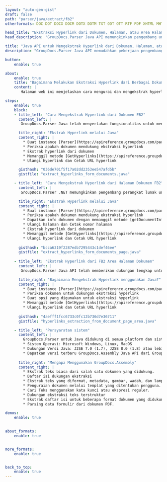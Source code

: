 ```yaml
---
layout: "auto-gen-gist"
draft: false
path: "parser/java/extract/fb2"
otherformats: DOC DOT DOCX DOCM DOTX DOTM TXT ODT OTT RTF PDF XHTML MHTML MD XML EPUB CHM XLS XLT XLSX XLSM XLSB XLTX XLTM ODS CSV OTS XLA XLAM PPT PPTX  PPS POT PPSX PPTM POTX PPSM ODP OTP PST OST EML EMLX MSG ONE 

head_title: "Ekstraksi Hyperlink dari Dokumen, Halaman, atau Area Halaman melalui Java API"
head_description: "GroupDocs.Parser Java API memungkinkan pengembang untuk mengekstrak hyperlink dari dokumen, halaman dokumen atau area halaman tertentu dari Excel, PowerPoint, PDF, Outlook & lainnya."

title: "Java API untuk Mengekstrak Hyperlink dari Dokumen, Halaman, atau Area halaman tertentu "
description: "GroupDocs.Parser Java API memudahkan pekerjaan pengembang dengan memungkinkan mereka mengekstrak hyperlink dari dokumen, halaman dokumen atau halaman tertentu Area PDF, DOCX, PPTX, EML, MSG, XLS, XLSX, CSV, RTF, EPUB dan banyak lagi."

button:
    enable: true

about:
    enable: true
    title: "Bagaimana Melakukan Ekstraksi Hyperlink dari Berbagai Dokumen melalui Java?"
    content: |
       Halaman web ini menjelaskan cara mengurai dan mengekstrak hyperlink dari berbagai jenis dokumen, halaman dokumen, atau area halaman tertentu hanya dengan menggunakan beberapa baris kode Java. Hyperlink bisa sangat berguna untuk menavigasi antar halaman atau situs Web dan dapat menunjuk ke seluruh dokumen atau ke bagian tertentu dalam dokumen, grafik, suara, alamat email dan banyak lagi. GroupDocs.Parser untuk Java adalah API yang sangat kuat yang memungkinkan pengembang perangkat lunak untuk mengurai dokumen dan mengekstrak teks serta metadata dari berbagai dokumen populer di dalam aplikasi Java mereka sendiri. Ini telah menyertakan beberapa fitur canggih untuk mengekstraksi teks & hyperlink dari berbagai jenis dokumen seperti PDF, Email, Ebook, format Microsoft Office: Word (DOC, DOCX), PowerPoint (PPT, PPTX), Excel (XLS, XLSX), format LibreOffice dan masih banyak lagi.

steps:
    enable: true
    block:
    - title_left: "Cara Mengekstrak Hyperlink dari Dokumen FB2"
      content_left: |
       GroupDocs.Parser Java telah menyertakan fungsionalitas untuk mengekstraksi Hyperlink dari dokumen FB2. Contoh kode Java berikut menunjukkan bagaimana hyperlink dapat diekstraksi dari dokumen FB2. 

      title_right: "Ekstrak Hyperlink melalui Java"
      content_right: |
        * Buat instance [Parser](https://apireference.groupdocs.com/parser/java/com.groupdocs.parser/Parser) 
        * Periksa apakah dokumen mendukung ekstraksi hyperlink
        * Ekstrak hyperlink dari dokumen
        * Memanggil metode [GetHyperlinks](https://apireference.groupdocs.com/parser/java/com.groupdocs.parser/Parser#getHyperlinks()) mengekstrak semua hyperlink dari seluruh dokumen.
        * Ulangi hyperlink dan Cetak URL hyperlink

      gisthash: "036de701f5f17a02dd2353ee547afd5b"
      gistfile: "extract_hyperlinks_form_documents.java"

    - title_left: "Cara Mengekstrak Hyperlink dari Halaman Dokumen FB2"
      content_left: |
       GroupDocs.Parser .NET memungkinkan pengembang perangkat lunak untuk mengekstrak hyperlink dari dokumen FB2 dengan beberapa baris kode. Kode C# .NET di bawah ini menunjukkan ekstraksi hyperlink di dalam dokumen FB2. 

      title_right: "Ekstrak Hyperlink melalui Java"
      content_right: |
        * Buat instance [Parser](https://apireference.groupdocs.com/parser/java/com.groupdocs.parser/Parser) 
        * Periksa apakah dokumen mendukung ekstraksi hyperlink
        * Dapatkan info dokumen dengan memanggil metode [getDocumentInfo](https://apireference.groupdocs.com/parser/java/com.groupdocs.parser/Parser#getDocumentInfo()).
        * Ulangi halaman dan Cetak nomor halaman
        * Ekstrak hyperlink dari dokumen
        * Memanggil metode [GetHyperlinks](https://apireference.groupdocs.com/parser/java/com.groupdocs.parser/Parser#getHyperlinks()) mengekstrak semua hyperlink dari seluruh dokumen.
        * Ulangi hyperlink dan Cetak URL hyperlink
     
      gisthash: "bcca6319f2287edb7295443c1def46ee"
      gistfile: "extract_hyperlinks_form_documents_page.java"
      
    - title_left: "Ekstrak Hyperlink dari FB2 Area Halaman Dokumen"
      content_left: |
       GroupDocs.Parser Java API telah memberikan dukungan lengkap untuk mengekstrak hyperlink dari halaman dokumen FB2 dengan mudah. Kode Java berikut menunjukkan bagaimana programmer dapat mengekstrak hyperlink dari area halaman dokumen FB2 di dalam aplikasi Java mereka sendiri.

      title_right: "Bagaimana Mengekstrak Hyperlink menggunakan Java?"
      content_right: |
        * Buat instance [Parser](https://apireference.groupdocs.com/parser/java/com.groupdocs.parser/Parser) 
        * Periksa dokumen untuk dukungan ekstraksi hyperlink
        * Buat opsi yang digunakan untuk ekstraksi hyperlink
        * Memanggil metode [GetHyperlinks](https://apireference.groupdocs.com/parser/java/com.groupdocs.parser/Parser#getHyperlinks()) mengekstrak semua hyperlink dari seluruh dokumen.
        * Ulangi hyperlink dan Cetak URL hyperlink
     
      gisthash: "4aefff1fcc6733c0fc12b736d7e36711"
      gistfile: "hyperlinks_extraction_from_document_page_area.java"

    - title_left: "Persyaratan sistem"
      content_left: |
        GroupDocs.Parser untuk Java didukung di semua platform dan sistem operasi utama. Itu dapat menghasilkan dokumen dalam Microsoft Word, Excel, PowerPoint, Outlook, OpenOffice & 50+ format lainnya. Untuk panduan persyaratan sistem lengkap, silakan kunjungi persyaratan sistem sebelum menjalankan kode di bawah ini, pastikan Anda telah menginstal prasyarat berikut di sistem Anda:
        * Sistem Operasi: Microsoft Windows, Linux, MacOS
        * Dukungan Versi Java: J2SE 7.0 (1.7), J2SE 8.0 (1.8) atau lebih tinggi
        * Dapatkan versi terbaru GroupDocs.Assembly Java API dari GroupDocs [Repository](https://repository.groupdocs.com/webapp/#/artifacts/browse/tree/General/repo/com/groupdocs/groupdocs-parser)
        
      title_right: "Mengapa Menggunakan GroupDocs.Assembly"
      content_right: |
        * Ekstrak teks biasa dari salah satu dokumen yang didukung.
        * Daftar isi dukungan ekstraksi
        * Ekstrak teks yang diformat, metadata, gambar, wadah, dan lampiran.
        * Penguraian dokumen melalui templat yang ditentukan pengguna.
        * Cari Teks menggunakan kata kunci atau ekspresi reguler. 
        * Dukungan ekstraksi teks terstruktur
        * Ekstrak daftar isi untuk beberapa format dokumen yang didukung.
        * Parsing data formulir dari dokumen PDF.

demos:
    enable: true
        

about_formats:
    enable: true


more_formats:
    enable: true


back_to_top:
    enable: true
---
```


